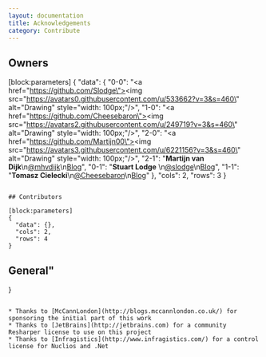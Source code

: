 ```yaml
---
layout: documentation
title: Acknowledgements
category: Contribute
---
```

## Owners

[block:parameters]
{
  "data": {
    "0-0": "<a href=\"https://github.com/Slodge\"><img src=\"https://avatars0.githubusercontent.com/u/533662?v=3&s=460\" alt=\"Drawing\" style=\"width: 100px;\"/></a>",
    "1-0": "<a href=\"https://github.com/Cheesebaron\"><img src=\"https://avatars2.githubusercontent.com/u/249719?v=3&s=460\" alt=\"Drawing\" style=\"width: 100px;\"/></a>",
    "2-0": "<a href=\"https://github.com/Martijn00\"><img src=\"https://avatars3.githubusercontent.com/u/6221156?v=3&s=460\" alt=\"Drawing\" style=\"width: 100px;\"/></a>",
    "2-1": "**Martijn van Dijk**\n[@mhvdijk](https://twitter.com/mhvdijk)\n[Blog](http://martijn00.github.io/)",
    "0-1": "**Stuart Lodge** \n[@slodge](https://twitter.com/slodge)\n[Blog](http://slodge.blogspot.com/)",
    "1-1": "**Tomasz Cielecki**\n[@Cheesebaron](https://twitter.com/Cheesebaron)\n[Blog](http://blog.ostebaronen.dk/)"
  },
  "cols": 2,
  "rows": 3
}
```

## Contributors

[block:parameters]
{
  "data": {},
  "cols": 2,
  "rows": 4
}
```

## General"
}
```

* Thanks to [McCannLondon](http://blogs.mccannlondon.co.uk/) for sponsoring the initial part of this work
* Thanks to [JetBrains](http://jetbrains.com) for a community Resharper license to use on this project
* Thanks to [Infragistics](http://www.infragistics.com/) for a control license for Nuclios and .Net